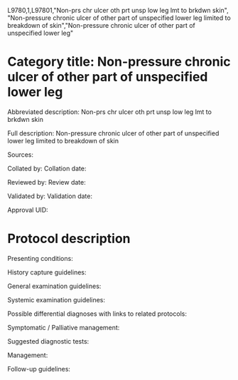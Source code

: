L9780,1,L97801,"Non-prs chr ulcer oth prt unsp low leg lmt to brkdwn skin", "Non-pressure chronic ulcer of other part of unspecified lower leg limited to breakdown of skin","Non-pressure chronic ulcer of other part of unspecified lower leg"
# Category title: Non-pressure chronic ulcer of other part of unspecified lower leg

Abbreviated description: Non-prs chr ulcer oth prt unsp low leg lmt to brkdwn skin

Full description: Non-pressure chronic ulcer of other part of unspecified lower leg limited to breakdown of skin

Sources:

Collated by:
Collation date:

Reviewed by:
Review date:

Validated by:
Validation date:

Approval UID:

# Protocol description

Presenting conditions:

History capture guidelines:

General examination guidelines:

Systemic examination guidelines:

Possible differential diagnoses with links to related protocols:

Symptomatic / Palliative management:

Suggested diagnostic tests:

Management:

Follow-up guidelines:
